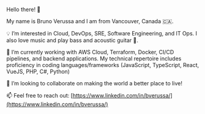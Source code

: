 Hello there! 👋

My name is Bruno Verussa and I am from Vancouver, Canada 🇨🇦.

💡 I’m interested in Cloud, DevOps, SRE, Software Engineering, and IT Ops. I also love music and play bass and acoustic guitar 🎸.

🌱 I’m currently working with AWS Cloud, Terraform, Docker, CI/CD pipelines, and backend applications. My technical repertoire includes 
proficiency in coding languages/frameworks (JavaScript, TypeScript, React, VueJS, PHP, C#, Python)

💞️ I’m looking to collaborate on making the world a better place to live!

📫 Feel free to reach out: [https://www.linkedin.com/in/bverussa/](https://www.linkedin.com/in/bverussa/)
